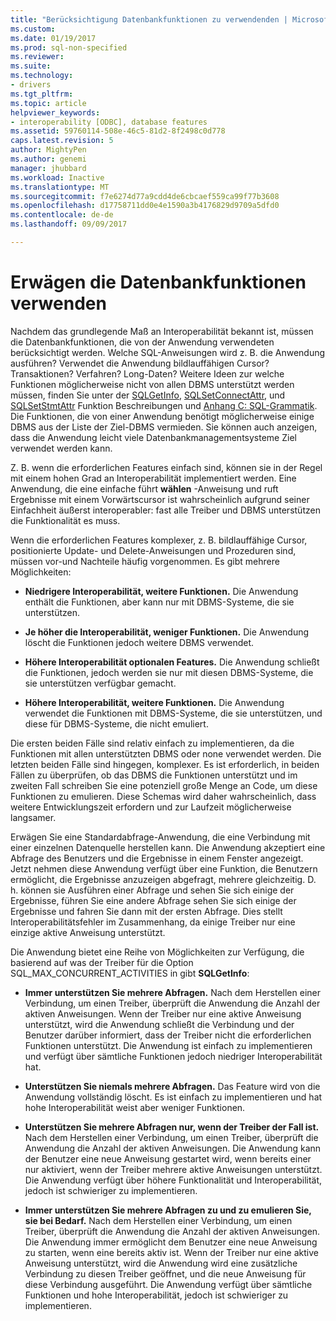 ```yaml
---
title: "Berücksichtigung Datenbankfunktionen zu verwendenden | Microsoft Docs"
ms.custom: 
ms.date: 01/19/2017
ms.prod: sql-non-specified
ms.reviewer: 
ms.suite: 
ms.technology:
- drivers
ms.tgt_pltfrm: 
ms.topic: article
helpviewer_keywords:
- interoperability [ODBC], database features
ms.assetid: 59760114-508e-46c5-81d2-8f2498c0d778
caps.latest.revision: 5
author: MightyPen
ms.author: genemi
manager: jhubbard
ms.workload: Inactive
ms.translationtype: MT
ms.sourcegitcommit: f7e6274d77a9cdd4de6cbcaef559ca99f77b3608
ms.openlocfilehash: d17758711dd0e4e1590a3b4176829d9709a5dfd0
ms.contentlocale: de-de
ms.lasthandoff: 09/09/2017

---
```

# <a name="considering-database-features-to-use"></a>Erwägen die Datenbankfunktionen verwenden
Nachdem das grundlegende Maß an Interoperabilität bekannt ist, müssen die Datenbankfunktionen, die von der Anwendung verwendeten berücksichtigt werden. Welche SQL-Anweisungen wird z. B. die Anwendung ausführen? Verwendet die Anwendung bildlauffähigen Cursor? Transaktionen? Verfahren? Long-Daten? Weitere Ideen zur welche Funktionen möglicherweise nicht von allen DBMS unterstützt werden müssen, finden Sie unter der [SQLGetInfo](../../../odbc/reference/syntax/sqlgetinfo-function.md), [SQLSetConnectAttr](../../../odbc/reference/syntax/sqlsetconnectattr-function.md), und [SQLSetStmtAttr](../../../odbc/reference/syntax/sqlsetstmtattr-function.md) Funktion Beschreibungen und [ Anhang C: SQL-Grammatik](../../../odbc/reference/appendixes/appendix-c-sql-grammar.md). Die Funktionen, die von einer Anwendung benötigt möglicherweise einige DBMS aus der Liste der Ziel-DBMS vermieden. Sie können auch anzeigen, dass die Anwendung leicht viele Datenbankmanagementsysteme Ziel verwendet werden kann.  
  
 Z. B. wenn die erforderlichen Features einfach sind, können sie in der Regel mit einem hohen Grad an Interoperabilität implementiert werden. Eine Anwendung, die eine einfache führt **wählen** -Anweisung und ruft Ergebnisse mit einem Vorwärtscursor ist wahrscheinlich aufgrund seiner Einfachheit äußerst interoperabler: fast alle Treiber und DBMS unterstützen die Funktionalität es muss.  
  
 Wenn die erforderlichen Features komplexer, z. B. bildlauffähige Cursor, positionierte Update- und Delete-Anweisungen und Prozeduren sind, müssen vor-und Nachteile häufig vorgenommen. Es gibt mehrere Möglichkeiten:  
  
-   **Niedrigere Interoperabilität, weitere Funktionen.** Die Anwendung enthält die Funktionen, aber kann nur mit DBMS-Systeme, die sie unterstützen.  
  
-   **Je höher die Interoperabilität, weniger Funktionen.** Die Anwendung löscht die Funktionen jedoch weitere DBMS verwendet.  
  
-   **Höhere Interoperabilität optionalen Features.** Die Anwendung schließt die Funktionen, jedoch werden sie nur mit diesen DBMS-Systeme, die sie unterstützen verfügbar gemacht.  
  
-   **Höhere Interoperabilität, weitere Funktionen.** Die Anwendung verwendet die Funktionen mit DBMS-Systeme, die sie unterstützen, und diese für DBMS-Systeme, die nicht emuliert.  
  
 Die ersten beiden Fälle sind relativ einfach zu implementieren, da die Funktionen mit allen unterstützten DBMS oder none verwendet werden. Die letzten beiden Fälle sind hingegen, komplexer. Es ist erforderlich, in beiden Fällen zu überprüfen, ob das DBMS die Funktionen unterstützt und im zweiten Fall schreiben Sie eine potenziell große Menge an Code, um diese Funktionen zu emulieren. Diese Schemas wird daher wahrscheinlich, dass weitere Entwicklungszeit erfordern und zur Laufzeit möglicherweise langsamer.  
  
 Erwägen Sie eine Standardabfrage-Anwendung, die eine Verbindung mit einer einzelnen Datenquelle herstellen kann. Die Anwendung akzeptiert eine Abfrage des Benutzers und die Ergebnisse in einem Fenster angezeigt. Jetzt nehmen diese Anwendung verfügt über eine Funktion, die Benutzern ermöglicht, die Ergebnisse anzuzeigen abgefragt, mehrere gleichzeitig. D. h. können sie Ausführen einer Abfrage und sehen Sie sich einige der Ergebnisse, führen Sie eine andere Abfrage sehen Sie sich einige der Ergebnisse und fahren Sie dann mit der ersten Abfrage. Dies stellt Interoperabilitätsfehler im Zusammenhang, da einige Treiber nur eine einzige aktive Anweisung unterstützt.  
  
 Die Anwendung bietet eine Reihe von Möglichkeiten zur Verfügung, die basierend auf was der Treiber für die Option SQL_MAX_CONCURRENT_ACTIVITIES in gibt **SQLGetInfo**:  
  
-   **Immer unterstützen Sie mehrere Abfragen.** Nach dem Herstellen einer Verbindung, um einen Treiber, überprüft die Anwendung die Anzahl der aktiven Anweisungen. Wenn der Treiber nur eine aktive Anweisung unterstützt, wird die Anwendung schließt die Verbindung und der Benutzer darüber informiert, dass der Treiber nicht die erforderlichen Funktionen unterstützt. Die Anwendung ist einfach zu implementieren und verfügt über sämtliche Funktionen jedoch niedriger Interoperabilität hat.  
  
-   **Unterstützen Sie niemals mehrere Abfragen.** Das Feature wird von die Anwendung vollständig löscht. Es ist einfach zu implementieren und hat hohe Interoperabilität weist aber weniger Funktionen.  
  
-   **Unterstützen Sie mehrere Abfragen nur, wenn der Treiber der Fall ist.** Nach dem Herstellen einer Verbindung, um einen Treiber, überprüft die Anwendung die Anzahl der aktiven Anweisungen. Die Anwendung kann der Benutzer eine neue Anweisung gestartet wird, wenn bereits einer nur aktiviert, wenn der Treiber mehrere aktive Anweisungen unterstützt. Die Anwendung verfügt über höhere Funktionalität und Interoperabilität, jedoch ist schwieriger zu implementieren.  
  
-   **Immer unterstützen Sie mehrere Abfragen zu und zu emulieren Sie, sie bei Bedarf.** Nach dem Herstellen einer Verbindung, um einen Treiber, überprüft die Anwendung die Anzahl der aktiven Anweisungen. Die Anwendung immer ermöglicht dem Benutzer eine neue Anweisung zu starten, wenn eine bereits aktiv ist. Wenn der Treiber nur eine aktive Anweisung unterstützt, wird die Anwendung wird eine zusätzliche Verbindung zu diesen Treiber geöffnet, und die neue Anweisung für diese Verbindung ausgeführt. Die Anwendung verfügt über sämtliche Funktionen und hohe Interoperabilität, jedoch ist schwieriger zu implementieren.

